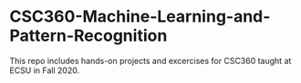 # CSC360-Machine-Learning-and-Pattern-Recognition

This repo includes hands-on projects and excercises for CSC360 taught at ECSU in Fall 2020. 

